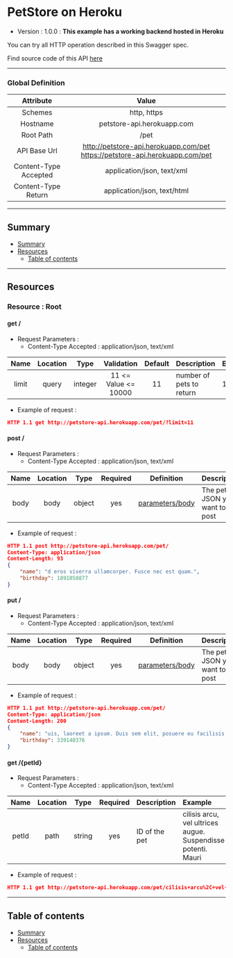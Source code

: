 # PetStore on Heroku
* Version : 1.0.0
: **This example has a working backend hosted in Heroku**

You can try all HTTP operation described in this Swagger spec.

Find source code of this API [here](https://github.com/mohsen1/petstore-api)



---

### Global Definition
| Attribute | Value |
| :-------: | :---: |
| Schemes | http, https |
| Hostname | petstore-api.herokuapp.com |
| Root Path | /pet |
| API Base Url | http://petstore-api.herokuapp.com/pet https://petstore-api.herokuapp.com/pet |
| Content-Type Accepted | application/json, text/xml |
| Content-Type Return | application/json, text/html |

---

## Summary 
* [Summary](#summary)
* [Resources](#resources)
    * [Table of contents](#table-of-contents)


---

## Resources 
### Resource : Root
#### get /

* Request Parameters :
  * Content-Type Accepted : application/json, text/xml


| Name | Location | Type | Validation | Default | Description | Example |  
| :---: | :---: | :---: | :---: | :---: | :--- | :--- |  
| limit | query | integer | 11 <= Value <= 10000 | 11 | number of pets to return | 11 | 


* Example of request :
```json
HTTP 1.1 get http://petstore-api.herokuapp.com/pet/?limit=11 
```





#### post /

* Request Parameters :
  * Content-Type Accepted : application/json, text/xml


| Name | Location | Type | Required | Definition | Description |  
| :---: | :---: | :---: | :---: | :---: | :--- |  
| body | body | object | yes | [parameters/body](#toto) | The pet JSON you want to post | 


* Example of request :
```json
HTTP 1.1 post http://petstore-api.herokuapp.com/pet/ 
Content-Type: application/json
Content-Length: 93
{
    "name": "d eros viverra ullamcorper. Fusce nec est quam.",
    "birthday": 1891058877
}
```





#### put /

* Request Parameters :
  * Content-Type Accepted : application/json, text/xml


| Name | Location | Type | Required | Definition | Description |  
| :---: | :---: | :---: | :---: | :---: | :--- |  
| body | body | object | yes | [parameters/body](#toto) | The pet JSON you want to post | 


* Example of request :
```json
HTTP 1.1 put http://petstore-api.herokuapp.com/pet/ 
Content-Type: application/json
Content-Length: 200
{
    "name": "uis, laoreet a ipsum. Duis sem elit, posuere eu facilisis nec, tempus ac ipsum. Ut molestie aliquet est, posuere tincidunt elit. Etiam convallis eu ligula ",
    "birthday": 339140376
}
```






#### get /{petId}

* Request Parameters :
  * Content-Type Accepted : application/json, text/xml


| Name | Location | Type | Required | Description | Example |  
| :---: | :---: | :---: | :---: | :--- | :--- |  
| petId | path | string | yes | ID of the pet | cilisis arcu, vel ultrices augue. Suspendisse potenti. Mauri | 


* Example of request :
```json
HTTP 1.1 get http://petstore-api.herokuapp.com/pet/cilisis+arcu%2C+vel+ultrices+augue.+Suspendisse+potenti.+Mauri 
```








---

## Table of contents
* [Summary](#summary)
* [Resources](#resources)
    * [Table of contents](#table-of-contents)

